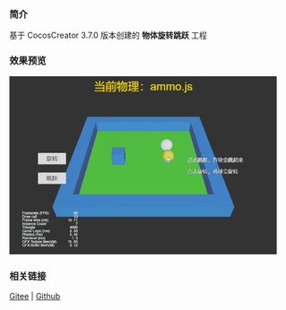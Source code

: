 ### 简介
基于 CocosCreator 3.7.0 版本创建的 **物体旋转跳跃** 工程

### 效果预览
![image](../../../gif/202203/2022030424.gif)

### 相关链接
[Gitee](https://gitee.com/mirrors_cocos-creator/example-3d/blob/master/physics-3d/assets/cases/scenes) | [Github](https://github.com/cocos-creator/example-3d/blob/master/physics-3d/assets/cases/scenes)
